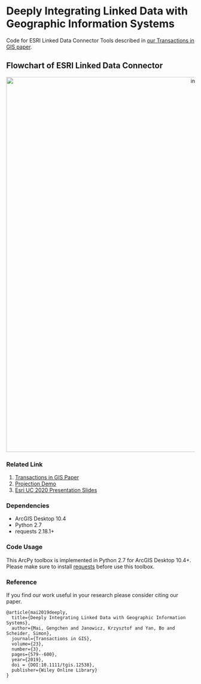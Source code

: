 #  Deeply Integrating Linked Data with Geographic Information Systems
Code for ESRI Linked Data Connector Tools described in [our Transactions in GIS paper](https://onlinelibrary.wiley.com/doi/abs/10.1111/tgis.12538).

## Flowchart of ESRI Linked Data Connector
<p align="center">
  <img src="flowchart.png" alt="intro" width="1000" />
</p>

### Related Link
1. [Transactions in GIS Paper](https://onlinelibrary.wiley.com/doi/abs/10.1111/tgis.12538)
2. [Projection Demo](https://www.youtube.com/watch?v=kluiPMaNHfM)
3. [Esri UC 2020 Presentation Slides](http://www.geog.ucsb.edu/~gengchen_mai/presentations/2019-EsriUC2019.pdf)

### Dependencies
- ArcGIS Desktop 10.4
- Python 2.7
- requests 2.18.1+


### Code Usage
This ArcPy toolbox is implemented in Python 2.7 for ArcGIS Desktop 10.4+. Please make sure to install [requests](https://requests.readthedocs.io/en/master/) before use this toolbox.



### Reference
If you find our work useful in your research please consider citing our paper.  
```
@article{mai2019deeply,
  title={Deeply Integrating Linked Data with Geographic Information Systems},
  author={Mai, Gengchen and Janowicz, Krzysztof and Yan, Bo and Scheider, Simon},
  journal={Transactions in GIS},
  volume={23},
  number={3},
  pages={579--600},
  year={2019},
  doi = {DOI:10.1111/tgis.12538},
  publisher={Wiley Online Library}
}
```
